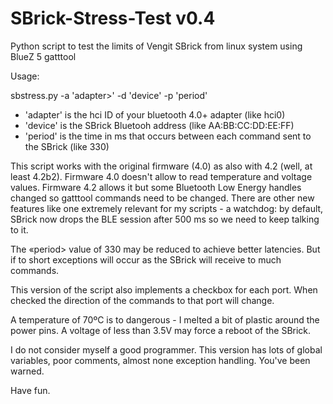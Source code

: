 # SBrick-Stress-Test v0.4

Python script to test the limits of Vengit SBrick from linux system using BlueZ 5 gatttool

Usage:

sbstress.py -a 'adapter>' -d 'device' -p 'period'
  
- 'adapter' is the hci ID of your bluetooth 4.0+ adapter (like hci0)
-  'device'  is the SBrick Bluetooh address (like AA:BB:CC:DD:EE:FF)
-  'period'  is the time in ms that occurs between each command sent to the SBrick (like 330)
  
This  script works with the original firmware (4.0) as also with 4.2 (well, at least 4.2b2).
Firmware 4.0 doesn't allow to read temperature and voltage values. Firmware 4.2 allows it but some Bluetooth Low Energy handles changed so gatttool commands need to be changed. There are other new features like one extremely relevant for my scripts - a watchdog: by default, SBrick now drops the BLE session after 500 ms so we need to keep talking to it.

The «period> value of 330 may be reduced to achieve better latencies. But if to short exceptions will occur as the SBrick will receive to much commands.

This version of the script also implements a checkbox for each port. When checked the direction of the commands to that port will change.

A temperature of 70ºC is to dangerous - I melted a bit of plastic around the power pins.
A voltage of less than 3.5V may force a reboot of the SBrick.

I do not consider myself a good programmer. This version has lots of global variables, poor comments, almost none exception handling. You've been warned.

Have fun.

